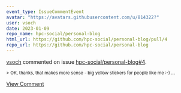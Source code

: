 ```yaml
---
event_type: IssueCommentEvent
avatar: "https://avatars.githubusercontent.com/u/814322?"
user: vsoch
date: 2023-01-09
repo_name: hpc-social/personal-blog
html_url: https://github.com/hpc-social/personal-blog/pull/4
repo_url: https://github.com/hpc-social/personal-blog
---
```


<a href='https://github.com/vsoch' target='_blank'>vsoch</a> commented on issue <a href='https://github.com/hpc-social/personal-blog/pull/4' target='_blank'>hpc-social/personal-blog#4</a>.

<small>> OK, thanks, that makes more sense - big yellow stickers for people like me :-)...</small>

<a href='https://github.com/hpc-social/personal-blog/pull/4' target='_blank'>View Comment</a>